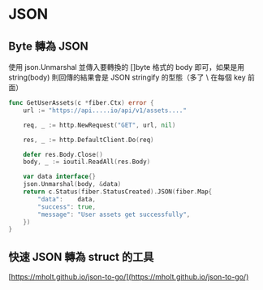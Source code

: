 # JSON

## Byte 轉為 JSON

使用  json.Unmarshal 並傳入要轉換的 \[\]byte 格式的 body  即可，如果是用 string\(body\) 則回傳的結果會是 JSON stringify 的型態（多了 \ 在每個 key 前面）

```go
func GetUserAssets(c *fiber.Ctx) error {
	url := "https://api.....io/api/v1/assets...."

	req, _ := http.NewRequest("GET", url, nil)

	res, _ := http.DefaultClient.Do(req)

	defer res.Body.Close()
	body, _ := ioutil.ReadAll(res.Body)

	var data interface{}
	json.Unmarshal(body, &data)
	return c.Status(fiber.StatusCreated).JSON(fiber.Map{
		"data":    data,
		"success": true,
		"message": "User assets get successfully",
	})
}
```

## 快速 JSON 轉為 struct 的工具

[https://mholt.github.io/json-to-go/](https://mholt.github.io/json-to-go/)

